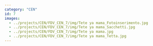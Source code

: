```yaml
---
category: "CEN"
id: 7
images:
  - ../projects/CEN/FDV_CEN_7/img/Tete ya mama_Fotoinserimento.jpg
  - ../projects/CEN/FDV_CEN_7/img/Tete ya mama_Sacchetti.jpg
  - ../projects/CEN/FDV_CEN_7/img/Tete ya mama.jpg
  - ../projects/CEN/FDV_CEN_7/img/Tete ya mama_Tetta.jpg
---
```

